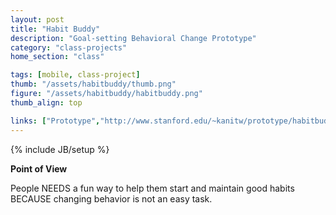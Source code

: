 ```yaml
---
layout: post
title: "Habit Buddy"
description: "Goal-setting Behavioral Change Prototype"
category: "class-projects"
home_section: "class"

tags: [mobile, class-project]
thumb: "/assets/habitbuddy/thumb.png"
figure: "/assets/habitbuddy/habitbuddy.png"
thumb_align: top

links: ["Prototype","http://www.stanford.edu/~kanitw/prototype/habitbuddy.pdf"]
---
```

{% include JB/setup %}

**Point of View**

People
NEEDS a fun way to help them start and maintain good habits
BECAUSE changing behavior is not an easy task.